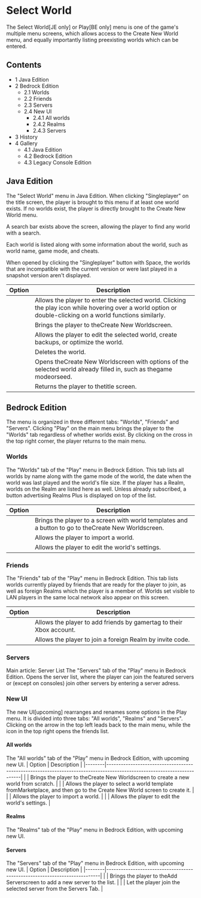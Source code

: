 # Select World
The Select World‌[JE  only] or Play‌[BE  only] menu is one of the game's multiple menu screens, which allows access to the Create New World menu, and equally importantly listing preexisting worlds which can be entered.

## Contents
- 1 Java Edition
- 2 Bedrock Edition
	- 2.1 Worlds
	- 2.2 Friends
	- 2.3 Servers
	- 2.4 New UI
		- 2.4.1 All worlds
		- 2.4.2 Realms
		- 2.4.3 Servers
- 3 History
- 4 Gallery
	- 4.1 Java Edition
	- 4.2 Bedrock Edition
	- 4.3 Legacy Console Edition

## Java Edition
The "Select World" menu in Java Edition.
When clicking "Singleplayer" on the title screen, the player is brought to this menu if at least one world exists. If no worlds exist, the player is directly brought to the Create New World menu.

A search bar exists above the screen, allowing the player to find any world with a search.

Each world is listed along with some information about the world, such as world name, game mode, and cheats.

When opened by clicking the "Singleplayer" button with Space, the worlds that are incompatible with the current version or were last played in a snapshot version aren't displayed.

| Option | Description                                                                                                                                                 |
|--------|-------------------------------------------------------------------------------------------------------------------------------------------------------------|
|        | Allows the player to enter the selected world. Clicking the play icon while hovering over a world option or double-clicking on a world functions similarly. |
|        | Brings the player to theCreate New Worldscreen.                                                                                                             |
|        | Allows the player to edit the selected world, create backups, or optimize the world.                                                                        |
|        | Deletes the world.                                                                                                                                          |
|        | Opens theCreate New Worldscreen with options of the selected world already filled in, such as thegame modeorseed.                                           |
|        | Returns the player to thetitle screen.                                                                                                                      |

## Bedrock Edition
The menu is organized in three different tabs: "Worlds", "Friends" and "Servers". Clicking "Play" on the main menu brings the player to the "Worlds" tab regardless of whether worlds exist.
By clicking on the cross in the top right corner, the player returns to the main menu. 

### Worlds
The "Worlds" tab of the "Play" menu in Bedrock Edition.
This tab lists all worlds by name along with the game mode of the world, the date when the world was last played and the world's file size. 
If the player has a Realm, worlds on the Realm are listed here as well. Unless already subscribed, a button advertising Realms Plus is displayed on top of the list.

| Option | Description                                                                                         |
|--------|-----------------------------------------------------------------------------------------------------|
|        | Brings the player to a screen with world templates and a button to go to theCreate New Worldscreen. |
|        | Allows the player to import a world.                                                                |
|        | Allows the player to edit the world's settings.                                                     |

### Friends
The "Friends" tab of the "Play" menu in Bedrock Edition.
This tab lists worlds currently played by friends that are ready for the player to join, as well as foreign Realms which the player is a member of. Worlds set visible to LAN players in the same local network also appear on this screen.

| Option | Description                                                         |
|--------|---------------------------------------------------------------------|
|        | Allows the player to add friends by gamertag to their Xbox account. |
|        | Allows the player to join a foreign Realm by invite code.           |

### Servers
Main article: Server List
The "Servers" tab of the "Play" menu in Bedrock Edition.
Opens the server list, where the player can join the featured servers or (except on consoles) join other servers by entering a server adress.


### New UI
The new UI‌[upcoming] rearranges and renames some options in the Play menu. It is divided into three tabs: "All worlds", "Realms" and "Servers". Clicking on the arrow in the top left leads back to the main menu, while the icon in the top right opens the friends list.

#### All worlds
The "All worlds" tab of the "Play" menu in Bedrock Edition, with upcoming new UI.
| Option | Description                                                                                                            |
|--------|------------------------------------------------------------------------------------------------------------------------|
|        | Brings the player to theCreate New Worldscreen to create a new world from scratch.                                     |
|        | Allows the player to select a world template fromMarketplace, and then go to the Create New World screen to create it. |
|        | Allows the player to import a world.                                                                                   |
|        | Allows the player to edit the world's settings.                                                                        |

#### Realms
The "Realms" tab of the "Play" menu in Bedrock Edition, with upcoming new UI.










#### Servers
The "Servers" tab of the "Play" menu in Bedrock Edition, with upcoming new UI.
| Option | Description                                                               |
|--------|---------------------------------------------------------------------------|
|        | Brings the player to theAdd Serverscreen to add a new server to the list. |
|        | Let the player join the selected server from the Servers Tab.             |


